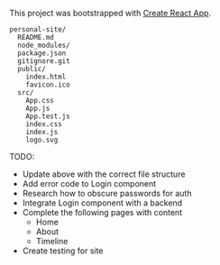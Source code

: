 This project was bootstrapped with [Create React App](https://github.com/facebookincubator/create-react-app).



```
personal-site/
  README.md
  node_modules/
  package.json
  gitignore.git
  public/
    index.html
    favicon.ico
  src/
    App.css
    App.js
    App.test.js
    index.css
    index.js
    logo.svg
```

TODO: 
* Update above with the correct file structure 
* Add error code to Login component
* Research how to obscure passwords for auth
* Integrate Login component with a backend
* Complete the following pages with content
  * Home
  * About
  * Timeline
* Create testing for site
